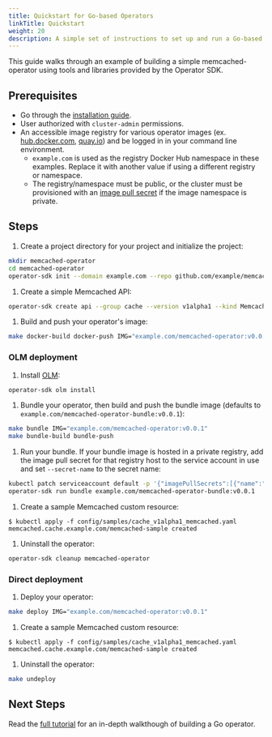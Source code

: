 ```yaml
---
title: Quickstart for Go-based Operators
linkTitle: Quickstart
weight: 20
description: A simple set of instructions to set up and run a Go-based operator.
---
```


This guide walks through an example of building a simple memcached-operator using tools and libraries provided by the Operator SDK.

## Prerequisites

- Go through the [installation guide][install-guide].
- User authorized with `cluster-admin` permissions.
- An accessible image registry for various operator images (ex. [hub.docker.com](https://hub.docker.com/signup),
[quay.io](https://quay.io/)) and be logged in in your command line environment.
  - `example.com` is used as the registry Docker Hub namespace in these examples.
  Replace it with another value if using a different registry or namespace.
  - The registry/namespace must be public, or the cluster must be provisioned with an
  [image pull secret][k8s-image-pull-sec] if the image namespace is private.


## Steps

1. Create a project directory for your project and initialize the project:

  ```sh
  mkdir memcached-operator
  cd memcached-operator
  operator-sdk init --domain example.com --repo github.com/example/memcached-operator
  ```

1. Create a simple Memcached API:

  ```sh
  operator-sdk create api --group cache --version v1alpha1 --kind Memcached --resource --controller
  ```

1. Build and push your operator's image:

  ```sh
  make docker-build docker-push IMG="example.com/memcached-operator:v0.0.1"
  ```

### OLM deployment

1. Install [OLM][doc-olm]:

  ```sh
  operator-sdk olm install
  ```

1. Bundle your operator, then build and push the bundle image (defaults to `example.com/memcached-operator-bundle:v0.0.1`):

  ```sh
  make bundle IMG="example.com/memcached-operator:v0.0.1"
  make bundle-build bundle-push
  ```

1. Run your bundle. If your bundle image is hosted in a private registry,
add the image pull secret for that registry host to the service account in use
and set `--secret-name` to the secret name:
<!-- TODO(estroz): remove the service account requirement once OLM releases a patch or new
minor release containing https://github.com/operator-framework/operator-lifecycle-manager/pull/1941 -->

  ```sh
  kubectl patch serviceaccount default -p '{"imagePullSecrets":[{"name":"<reg secret name>"}]}'
  operator-sdk run bundle example.com/memcached-operator-bundle:v0.0.1
  ```

1. Create a sample Memcached custom resource:

  ```console
  $ kubectl apply -f config/samples/cache_v1alpha1_memcached.yaml
  memcached.cache.example.com/memcached-sample created
  ```

1. Uninstall the operator:

  ```sh
  operator-sdk cleanup memcached-operator
  ```


### Direct deployment

1. Deploy your operator:

  ```sh
  make deploy IMG="example.com/memcached-operator:v0.0.1"
  ```

1. Create a sample Memcached custom resource:

  ```console
  $ kubectl apply -f config/samples/cache_v1alpha1_memcached.yaml
  memcached.cache.example.com/memcached-sample created
  ```

1. Uninstall the operator:

  ```sh
  make undeploy
  ```


## Next Steps

Read the [full tutorial][tutorial] for an in-depth walkthough of building a Go operator.


[install-guide]:/docs/building-operators/golang/installation
[doc-olm]:/docs/olm-integration/quickstart-bundle/#enabling-olm
[tutorial]:/docs/building-operators/golang/tutorial/
[k8s-image-pull-sec]:https://kubernetes.io/docs/tasks/configure-pod-container/pull-image-private-registry/
